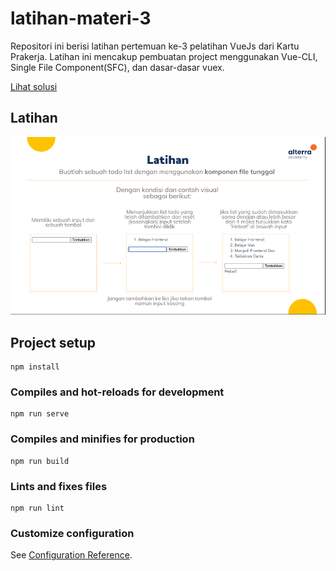# latihan-materi-3
Repositori ini berisi latihan pertemuan ke-3 pelatihan VueJs dari Kartu Prakerja. Latihan ini mencakup pembuatan project menggunakan Vue-CLI, Single File Component(SFC), dan dasar-dasar vuex.

[Lihat solusi](https://nur-m-arief-k.github.io/vuejs-prakerja-lat-3/)

## Latihan
![latihan](task/latihan.png)

## Project setup
```
npm install
```

### Compiles and hot-reloads for development
```
npm run serve
```

### Compiles and minifies for production
```
npm run build
```

### Lints and fixes files
```
npm run lint
```

### Customize configuration
See [Configuration Reference](https://cli.vuejs.org/config/).
